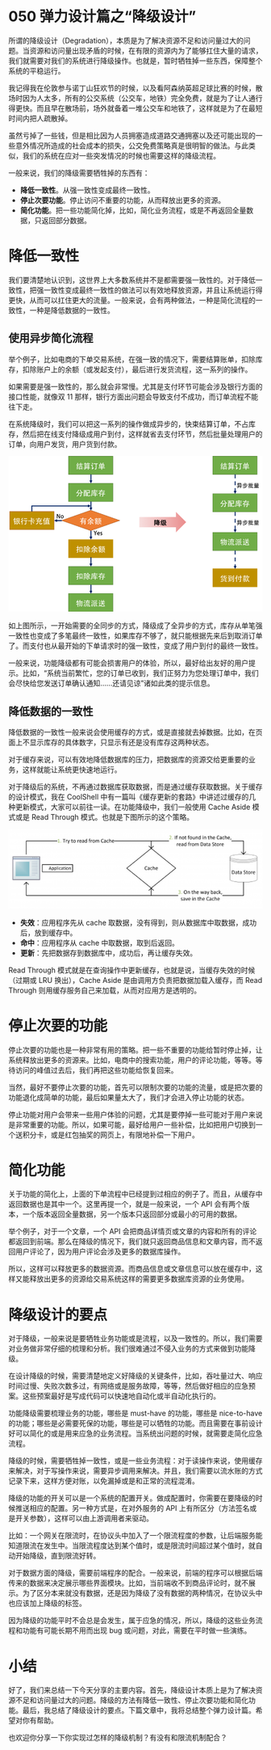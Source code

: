 # 050 弹力设计篇之“降级设计”

所谓的降级设计（Degradation），本质是为了解决资源不足和访问量过大的问题。当资源和访问量出现矛盾的时候，在有限的资源内为了能够扛住大量的请求，我们就需要对我们的系统进行降级操作。也就是，暂时牺牲掉一些东西，保障整个系统的平稳运行。

我记得我在伦敦参与诺丁山狂欢节的时候，以及看阿森纳英超足球比赛的时候，散场时因为人太多，所有的公交系统（公交车，地铁）完全免费，就是为了让人通行得更快。而且早在散场前，场外就备着一堆公交车和地铁了，这样就是为了在最短时间内把人疏散掉。

虽然亏掉了一些钱，但是相比因为人员拥塞造成道路交通拥塞以及还可能出现的一些意外情况所造成的社会成本的损失，公交免费策略真是很明智的做法。与此类似，我们的系统在应对一些突发情况的时候也需要这样的降级流程。

一般来说，我们的降级需要牺牲掉的东西有：

- **降低一致性**。从强一致性变成最终一致性。
- **停止次要功能**。停止访问不重要的功能，从而释放出更多的资源。
- **简化功能**。把一些功能简化掉，比如，简化业务流程，或是不再返回全量数据，只返回部分数据。

# 降低一致性

我们要清楚地认识到，这世界上大多数系统并不是都需要强一致性的。对于降低一致性，把强一致性变成最终一致性的做法可以有效地释放资源，并且让系统运行得更快，从而可以扛住更大的流量。一般来说，会有两种做法，一种是简化流程的一致性，一种是降低数据的一致性。

## 使用异步简化流程

举个例子，比如电商的下单交易系统，在强一致的情况下，需要结算账单，扣除库存，扣除账户上的余额（或发起支付），最后进行发货流程，这一系列的操作。

如果需要是强一致性的，那么就会非常慢。尤其是支付环节可能会涉及银行方面的接口性能，就像双 11 那样，银行方面出问题会导致支付不成功，而订单流程不能往下走。

在系统降级时，我们可以把这一系列的操作做成异步的，快束结算订单，不占库存，然后把在线支付降级成用户到付，这样就省去支付环节，然后批量处理用户的订单，向用户发货，用户货到付款。

![img](assets/2c8ea19d132f2efb333ea9e741ea8543.png)

如上图所示，一开始需要的全同步的方式，降级成了全异步的方式，库存从单笔强一致性也变成了多笔最终一致性，如果库存不够了，就只能根据先来后到取消订单了。而支付也从最开始的下单请求时的强一致性，变成了用户到付的最终一致性。

一般来说，功能降级都有可能会损害用户的体验，所以，最好给出友好的用户提示。比如，“系统当前繁忙，您的订单已收到，我们正努力为您处理订单中，我们会尽快给您发送订单确认通知……还请见谅”诸如此类的提示信息。

## 降低数据的一致性

降低数据的一致性一般来说会使用缓存的方式，或是直接就去掉数据。比如，在页面上不显示库存的具体数字，只显示有还是没有库存这两种状态。

对于缓存来说，可以有效地降低数据库的压力，把数据库的资源交给更重要的业务，这样就能让系统更快速地运行。

对于降级后的系统，不再通过数据库获取数据，而是通过缓存获取数据。关于缓存的设计模式，我在 CoolShell 中有一篇叫《缓存更新的套路》中讲述过缓存的几种更新模式，大家可以前往一读。在功能降级中，我们一般使用 Cache Aside 模式或是 Read Through 模式。也就是下图所示的这个策略。

![img](assets/bdf7522a231ec2c1136a70f07db0c5c4.png)

- **失效**：应用程序先从 cache 取数据，没有得到，则从数据库中取数据，成功后，放到缓存中。
- **命中**：应用程序从 cache 中取数据，取到后返回。
- **更新**：先把数据存到数据库中，成功后，再让缓存失效。

Read Through 模式就是在查询操作中更新缓存，也就是说，当缓存失效的时候（过期或 LRU 换出），Cache Aside 是由调用方负责把数据加载入缓存，而 Read Through 则用缓存服务自己来加载，从而对应用方是透明的。

# 停止次要的功能

停止次要的功能也是一种非常有用的策略。把一些不重要的功能给暂时停止掉，让系统释放出更多的资源来。比如，电商中的搜索功能，用户的评论功能，等等。等待访问的峰值过去后，我们再把这些功能给恢复回来。

当然，最好不要停止次要的功能，首先可以限制次要的功能的流量，或是把次要的功能退化成简单的功能，最后如果量太大了，我们才会进入停止功能的状态。

停止功能对用户会带来一些用户体验的问题，尤其是要停掉一些可能对于用户来说是非常重要的功能。所以，如果可能，最好给用户一些补偿，比如把用户切换到一个送积分卡，或是红包抽奖的网页上，有限地补偿一下用户。

# 简化功能

关于功能的简化上，上面的下单流程中已经提到过相应的例子了。而且，从缓存中返回数据也是其中一个。这里再提一个，就是一般来说，一个 API 会有两个版本，一个版本返回全量数据，另一个版本只返回部分或最小的可用的数据。

举个例子，对于一个文章，一个 API 会把商品详情页或文章的内容和所有的评论都返回到前端。那么在降级的情况下，我们就只返回商品信息和文章内容，而不返回用户评论了，因为用户评论会涉及更多的数据库操作。

所以，这样可以释放更多的数据资源。而商品信息或文章信息可以放在缓存中，这样又能释放出更多的资源给交易系统这样的需要更多数据库资源的业务使用。

# 降级设计的要点

对于降级，一般来说是要牺牲业务功能或是流程，以及一致性的。所以，我们需要对业务做非常仔细的梳理和分析。我们很难通过不侵入业务的方式来做到功能降级。

在设计降级的时候，需要清楚地定义好降级的关键条件，比如，吞吐量过大、响应时间过慢、失败次数多过，有网络或是服务故障，等等，然后做好相应的应急预案。这些预案最好是写成代码可以快速地自动化或半自动化执行的。

功能降级需要梳理业务的功能，哪些是 must-have 的功能，哪些是 nice-to-have 的功能；哪些是必需要死保的功能，哪些是可以牺牲的功能。而且需要在事前设计好可以简化的或是用来应急的业务流程。当系统出问题的时候，就需要走简化应急流程。

降级的时候，需要牺牲掉一致性，或是一些业务流程：对于读操作来说，使用缓存来解决，对于写操作来说，需要异步调用来解决。并且，我们需要以流水账的方式记录下来，这样方便对账，以免漏掉或是和正常的流程混淆。

降级的功能的开关可以是一个系统的配置开关。做成配置时，你需要在要降级的时候推送相应的配置。另一种方式是，在对外服务的 API 上有所区分（方法签名或是开关参数），这样可以由上游调用者来驱动。

比如：一个网关在限流时，在协议头中加入了一个限流程度的参数，让后端服务能知道限流在发生中。当限流程度达到某个值时，或是限流时间超过某个值时，就自动开始降级，直到限流好转。

对于数据方面的降级，需要前端程序的配合。一般来说，前端的程序可以根据后端传来的数据来决定展示哪些界面模块。比如，当前端收不到商品评论时，就不展示。为了区分本来就没有数据，还是因为降级了没有数据的两种情况，在协议头中也应该加上降级的标签。

因为降级的功能平时不会总是会发生，属于应急的情况，所以，降级的这些业务流程和功能有可能长期不用而出现 bug 或问题，对此，需要在平时做一些演练。

# 小结

好了，我们来总结一下今天分享的主要内容。首先，降级设计本质上是为了解决资源不足和访问量过大的问题。降级的方法有降低一致性、停止次要功能和简化功能。最后，我总结了降级设计的要点。下篇文章中，我将总结整个弹力设计篇。希望对你有帮助。

也欢迎你分享一下你实现过怎样的降级机制？有没有和限流机制配合？
